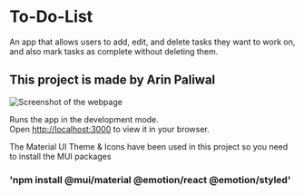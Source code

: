 # To-Do-List
 An app that allows users to add, edit, and delete tasks they want to work on, and also mark tasks as complete without deleting them.

## This project is made by Arin Paliwal

![Screenshot of the webpage](https://drive.google.com/uc?id=1_xSHEH3VLDfguasIUAsX8OoS0Xt7c7R5)

Runs the app in the development mode.\
Open [http://localhost:3000](http://localhost:3000) to view it in your browser.

The Material UI Theme & Icons have been used in this project
so you need to install the MUI packages

### 'npm install @mui/material @emotion/react @emotion/styled'

